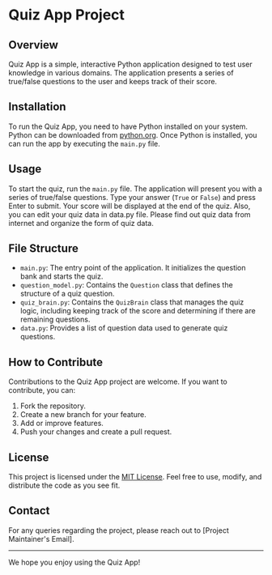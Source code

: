# Quiz App Project

## Overview

Quiz App is a simple, interactive Python application designed to test user knowledge in various domains. The application presents a series of true/false questions to the user and keeps track of their score.

## Installation

To run the Quiz App, you need to have Python installed on your system. Python can be downloaded from [python.org](https://www.python.org/downloads/). Once Python is installed, you can run the app by executing the `main.py` file.

## Usage

To start the quiz, run the `main.py` file. The application will present you with a series of true/false questions. Type your answer (`True` or `False`) and press Enter to submit. Your score will be displayed at the end of the quiz. Also, you can edit your quiz data in data.py file. Please find out quiz data from internet and organize the form of quiz data.

## File Structure

- `main.py`: The entry point of the application. It initializes the question bank and starts the quiz.
- `question_model.py`: Contains the `Question` class that defines the structure of a quiz question.
- `quiz_brain.py`: Contains the `QuizBrain` class that manages the quiz logic, including keeping track of the score and determining if there are remaining questions.
- `data.py`: Provides a list of question data used to generate quiz questions.

## How to Contribute

Contributions to the Quiz App project are welcome. If you want to contribute, you can:

1. Fork the repository.
2. Create a new branch for your feature.
3. Add or improve features.
4. Push your changes and create a pull request.

## License

This project is licensed under the [MIT License](https://opensource.org/licenses/MIT). Feel free to use, modify, and distribute the code as you see fit.

## Contact

For any queries regarding the project, please reach out to [Project Maintainer's Email].

---

We hope you enjoy using the Quiz App!
